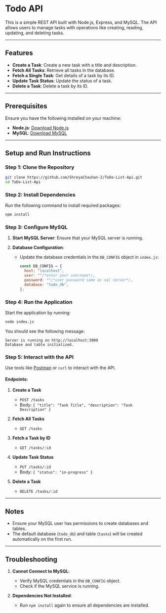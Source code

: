# Todo API

This is a simple REST API built with Node.js, Express, and MySQL. The API allows users to manage tasks with operations like creating, reading, updating, and deleting tasks.

---

## Features
- **Create a Task**: Create a new task with a title and description.
- **Fetch All Tasks**: Retrieve all tasks in the database.
- **Fetch a Single Task**: Get details of a task by its ID.
- **Update Task Status**: Update the status of a task.
- **Delete a Task**: Delete a task by its ID.

---

## Prerequisites

Ensure you have the following installed on your machine:

- **Node.js**: [Download Node.js](https://nodejs.org/)
- **MySQL**: [Download MySQL](https://www.mysql.com/)

---

## Setup and Run Instructions

### Step 1: Clone the Repository
```bash
git clone https://github.com/ShreyaChauhan-2/ToDo-List-Api.git
cd ToDo-List-Api
```

### Step 2: Install Dependencies
Run the following command to install required packages:
```bash
npm install
```

### Step 3: Configure MySQL
1. **Start MySQL Server**:
   Ensure that your MySQL server is running.

2. **Database Configuration**:
   - Update the database credentials in the `DB_CONFIG` object in `index.js`:
     ```javascript
     const DB_CONFIG = {
       host: "localhost",
       user: ""/*enter your username*/,
       password: ""/*user password same as sql server*/, 
       database: "todo_db",
     };
     ```

### Step 4: Run the Application
Start the application by running:
```bash
node index.js
```

You should see the following message:
```
Server is running on http://localhost:3000
Database and table initialized.
```

### Step 5: Interact with the API
Use tools like [Postman](https://www.postman.com/) or `curl` to interact with the API.

#### Endpoints:
1. **Create a Task**
   - `POST /tasks`
   - Body: `{ "title": "Task Title", "description": "Task Description" }`

2. **Fetch All Tasks**
   - `GET /tasks`

3. **Fetch a Task by ID**
   - `GET /tasks/:id`

4. **Update Task Status**
   - `PUT /tasks/:id`
   - Body: `{ "status": "in-progress" }`

5. **Delete a Task**
   - `DELETE /tasks/:id`

---

## Notes
- Ensure your MySQL user has permissions to create databases and tables.
- The default database (`todo_db`) and table (`tasks`) will be created automatically on the first run.

---

## Troubleshooting
1. **Cannot Connect to MySQL**:
   - Verify MySQL credentials in the `DB_CONFIG` object.
   - Check if the MySQL service is running.

2. **Dependencies Not Installed**:
   - Run `npm install` again to ensure all dependencies are installed.

